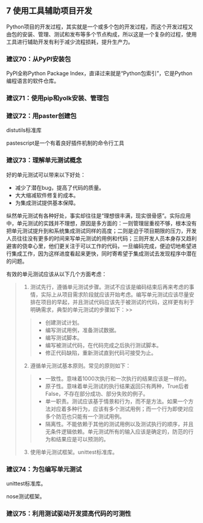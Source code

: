 ## 7 使用工具辅助项目开发

Python项目的开发过程，其实就是一个或多个包的开发过程，而这个开发过程又由包的安装、管理、测试和发布等多个节点构成，所以这是一个复杂的过程，使用工具进行辅助开发有利于减少流程损耗，提升生产力。

### 建议70：从PyPI安装包

PyPI全称Python Package Index，直译过来就是“Python包索引”，它是Python编程语言的软件仓库。

### 建议71：使用pip和yolk安装、管理包

### 建议72：用paster创建包

distutils标准库

pastescript是一个有着良好插件机制的命令行工具

### 建议73：理解单元测试概念

好的单元测试可以带来以下好处：
* 减少了潜在bug，提高了代码的质量。
* 大大缩减软件修复的成本。
* 为集成测试提供基本保障。

纵然单元测试有各种好处，事实却往往是“理想很丰满，现实很骨感”。实际应用中，单元测试的实践并不理想，原因是多方面的：一则管理层重视不够，根本没有把单元测试提升到和系统集成测试同样的高度；二则是迫于项目期限的压力，开发人员往往没有更多的时间来写单元测试的用例和代码；三则开发人员本身存又趋利避害的侥幸心里，他们更关注于可以工作的代码，一旦编码完成，便迫切地希望进行集成工作，因为这样进度看起来更快，同时寄希望于集成测试去发现程序中潜在的问题。

有效的单元测试应该从以下几个方面考虑：

> 1. 测试先行，遵循单元测试步骤。测试不应该是编码结束后再来考虑的事情，实际上从项目需求阶段就应该开始考虑。编写单元测试应该尽量安排在项目的早起，并且测试代码应该先于被测试的代码，这样更有利于明确需求，典型的单元测试的步骤如下：>>
>> * 创建测试计划。
>> * 编写测试用例，准备测试数据。
>> * 编写测试脚本。
>> * 编写被测试代码，在代码完成之后执行测试脚本。
>> * 修正代码缺陷，重新测试直到代码可接受为止。
> 2. 遵循单元测试基本原则。常见的原则如下：
>>
>> * 一致性。意味着1000次执行和一次执行的结果应该是一样的。
>> * 原子性。意味着单元测试的执行结果返回只有两种，True后者False，不存在部分成功、部分失败的例子。
>> * 单一职责。测试应该基于情景和行为，而不是方法。如果一个方法对应着多种行为，应该有多个测试用例；而一个行为即使对应多个防范也只能有一个测试用例。
>> * 隔离性。不能依赖于其他的测试用例以及测试执行的顺序，并且无条件逻辑依赖。单元测试所有的输入应该是确定的，防范的行为和结果应是可以预测的。
> 3. 使用单元测试框架。unittest标准库。

### 建议74：为包编写单元测试

unittest标准库。

nose测试框架。

### 建议75：利用测试驱动开发提高代码的可测性


